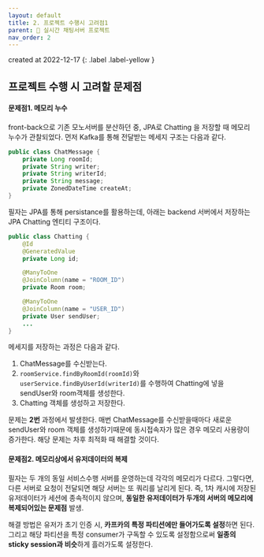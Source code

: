 ```yaml
---
layout: default
title: 2. 프로젝트 수행시 고려점1
parent: 📌 실시간 채팅서버 프로젝트
nav_order: 2
---
```


created at 2022-12-17
{: .label .label-yellow }

## 프로젝트 수행 시 고려할 문제점
#### 문제점1. 메모리 누수
front-back으로 기존 모노서버를 분산하던 중, JPA로 Chatting 을 저장할 때 메모리 누수가 관찰되었다.
먼저 Kafka를 통해 전달받는 메세지 구조는 다음과 같다.
```java
public class ChatMessage {
    private Long roomId;
    private String writer;
    private String writerId;
    private String message;
    private ZonedDateTime createAt;
}
```
필자는 JPA를 통해 persistance를 활용하는데, 아래는 backend 서버에서 저장하는 JPA Chatting 엔티티 구조이다.
```java
public class Chatting {
    @Id
    @GeneratedValue
    private Long id;

    @ManyToOne
    @JoinColumn(name = "ROOM_ID")
    private Room room;

    @ManyToOne
    @JoinColumn(name = "USER_ID")
    private User sendUser;
    ...
}
```
메세지를 저장하는 과정은 다음과 같다.
1. ChatMessage를 수신받는다.
2. `roomService.findByRoomId(roomId)`와 `userService.findByUserId(writerId)`를 수행하여 Chatting에 넣을 sendUser와 room객체를 생성한다.
3. Chatting 객체를 생성하고 저장한다.

문제는 **2번** 과정에서 발생한다. 매번 ChatMessage를 수신받을때마다 새로운 sendUser와 room 객체를 생성하기때문에 동시접속자가 많은 경우 메모리 사용량이 증가한다. 해당 문제는 차후 최적화 때 해결할 것이다.

#### 문제점2. 메모리상에서 유저데이터의 복제
필자는 두 개의 동일 서비스수행 서버를 운영하는데 각각의 메모리가 다르다. 그렇다면, 다른 서버로 요청이 전달되면 해당 서버는 또 쿼리를 날리게 된다. 즉, 1차 캐시에 저장된 유저데이터가 세션에 종속적이지 않으며, **동일한 유저데이터가 두개의 서버의 메모리에 복제되어있는 문제점** 발생.

해결 방법은 유저가 초기 인증 시, **카프카의 특정 파티션에만 들어가도록 설정**하면 된다. 그리고 해당 파티션을 특정 consumer가 구독할 수 있도록 설정함으로써 **일종의 sticky session과 비슷**하게 흘러가도록 설정한다.
